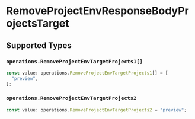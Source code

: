 # RemoveProjectEnvResponseBodyProjectsTarget


## Supported Types

### `operations.RemoveProjectEnvTargetProjects1[]`

```typescript
const value: operations.RemoveProjectEnvTargetProjects1[] = [
  "preview",
];
```

### `operations.RemoveProjectEnvTargetProjects2`

```typescript
const value: operations.RemoveProjectEnvTargetProjects2 = "preview";
```

